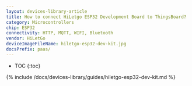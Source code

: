 ```yaml
---
layout: devices-library-article
title: How to connect HiLetgo ESP32 Development Board to ThingsBoard?
category: Microcontrollers
chip: ESP32
connectivity: HTTP, MQTT, WIFI, Bluetooth
vendor: HiLetGo
deviceImageFileName: hiletgo-esp32-dev-kit.jpg
docsPrefix: paas/
---
```


* TOC
{:toc}

{% include /docs/devices-library/guides/hiletgo-esp32-dev-kit.md %}
